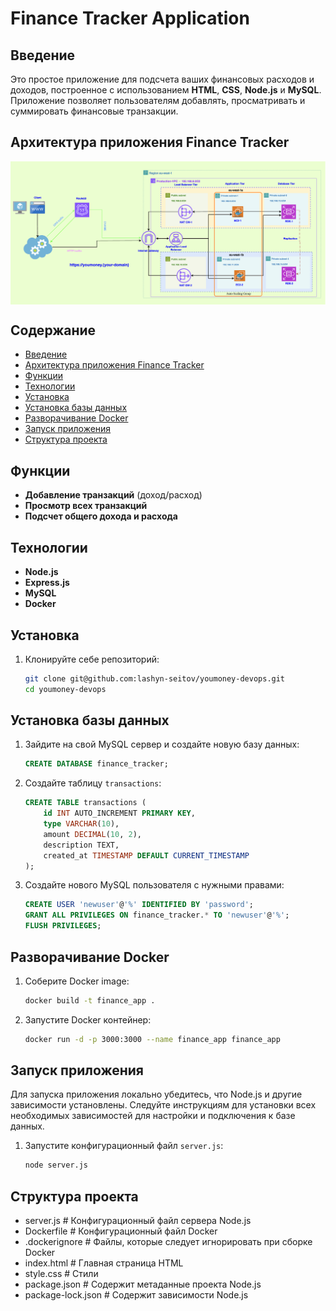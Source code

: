 # Finance Tracker Application

## Введение
Это простое приложение для подсчета ваших финансовых расходов и доходов, построенное с использованием **HTML**, **CSS**, **Node.js** и **MySQL**. Приложение позволяет пользователям добавлять, просматривать и суммировать финансовые транзакции.

## Архитектура приложения Finance Tracker
<p style="text-align: center;">
  <img src="https://github.com/lashyn-seitov/youmoney-devops/blob/main/AWS-39-1.png" style="display: block; margin: auto; max-width: 100%;">
</p>

## Содержание
- [Введение](#введение)
- [Архитектура приложения Finance Tracker](#architect)
- [Функции](#функции)
- [Технологии](#технологии)
- [Установка](#установка)
- [Установка базы данных](#установка-базы-данных)
- [Разворачивание Docker](#разворачивание-docker)
- [Запуск приложения](#запуск-приложения)
- [Структура проекта](#структура-проекта)

## Функции
- **Добавление транзакций** (доход/расход)
- **Просмотр всех транзакций**
- **Подсчет общего дохода и расхода**

## Технологии
- **Node.js**
- **Express.js**
- **MySQL**
- **Docker**

## Установка
1. Клонируйте себе репозиторий:
    ```sh
    git clone git@github.com:lashyn-seitov/youmoney-devops.git
    cd youmoney-devops
    ```

## Установка базы данных
1. Зайдите на свой MySQL сервер и создайте новую базу данных:
    ```sql
    CREATE DATABASE finance_tracker;
    ```

2. Создайте таблицу `transactions`:
    ```sql
    CREATE TABLE transactions (
        id INT AUTO_INCREMENT PRIMARY KEY,
        type VARCHAR(10),
        amount DECIMAL(10, 2),
        description TEXT,
        created_at TIMESTAMP DEFAULT CURRENT_TIMESTAMP
    );
    ```

3. Создайте нового MySQL пользователя с нужными правами:
    ```sql
    CREATE USER 'newuser'@'%' IDENTIFIED BY 'password';
    GRANT ALL PRIVILEGES ON finance_tracker.* TO 'newuser'@'%';
    FLUSH PRIVILEGES;
    ```

## Разворачивание Docker
1. Соберите Docker image:
    ```sh
    docker build -t finance_app .
    ```

2. Запустите Docker контейнер:
    ```sh
    docker run -d -p 3000:3000 --name finance_app finance_app
    ```

## Запуск приложения
Для запуска приложения локально убедитесь, что Node.js и другие зависимости установлены. Следуйте инструкциям для установки всех необходимых зависимостей для настройки и подключения к базе данных.
1. Запустите конфигурационный файл `server.js`:
    ```sh
    node server.js    
    ```

## Структура проекта
 - server.js # Конфигурационный файл сервера Node.js
 - Dockerfile # Конфигурационный файл Docker
 - .dockerignore # Файлы, которые следует игнорировать при сборке Docker
 - index.html # Главная страница HTML
 - style.css  # Стили
 - package.json # Содержит метаданные проекта Node.js
 - package-lock.json # Содержит зависимости Node.js
